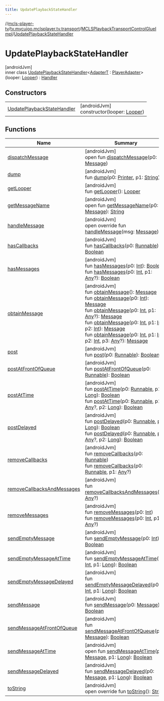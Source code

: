 ```yaml
---
title: UpdatePlaybackStateHandler
---
```

//[mcls-player-tv](../../../../index.html)/[tv.mycujoo.mclsplayer.tv.transport](../../index.html)/[MCLSPlaybackTransportControlGlueImpl](../index.html)/[UpdatePlaybackStateHandler](index.html)



# UpdatePlaybackStateHandler



[androidJvm]\
inner class [UpdatePlaybackStateHandler](index.html)&lt;[AdapterT](index.html) : [PlayerAdapter](https://developer.android.com/reference/kotlin/androidx/leanback/media/PlayerAdapter.html)&gt;(looper: [Looper](https://developer.android.com/reference/kotlin/android/os/Looper.html)) : [Handler](https://developer.android.com/reference/kotlin/android/os/Handler.html)



## Constructors


| | |
|---|---|
| [UpdatePlaybackStateHandler](-update-playback-state-handler.html) | [androidJvm]<br>constructor(looper: [Looper](https://developer.android.com/reference/kotlin/android/os/Looper.html)) |


## Functions


| Name | Summary |
|---|---|
| [dispatchMessage](index.html#-226320379%2FFunctions%2F-1202460562) | [androidJvm]<br>open fun [dispatchMessage](index.html#-226320379%2FFunctions%2F-1202460562)(p0: [Message](https://developer.android.com/reference/kotlin/android/os/Message.html)) |
| [dump](index.html#1891723056%2FFunctions%2F-1202460562) | [androidJvm]<br>fun [dump](index.html#1891723056%2FFunctions%2F-1202460562)(p0: [Printer](https://developer.android.com/reference/kotlin/android/util/Printer.html), p1: [String](https://kotlinlang.org/api/latest/jvm/stdlib/kotlin/-string/index.html)) |
| [getLooper](index.html#-236168921%2FFunctions%2F-1202460562) | [androidJvm]<br>fun [getLooper](index.html#-236168921%2FFunctions%2F-1202460562)(): [Looper](https://developer.android.com/reference/kotlin/android/os/Looper.html) |
| [getMessageName](index.html#-316354796%2FFunctions%2F-1202460562) | [androidJvm]<br>open fun [getMessageName](index.html#-316354796%2FFunctions%2F-1202460562)(p0: [Message](https://developer.android.com/reference/kotlin/android/os/Message.html)): [String](https://kotlinlang.org/api/latest/jvm/stdlib/kotlin/-string/index.html) |
| [handleMessage](handle-message.html) | [androidJvm]<br>open override fun [handleMessage](handle-message.html)(msg: [Message](https://developer.android.com/reference/kotlin/android/os/Message.html)) |
| [hasCallbacks](index.html#265332007%2FFunctions%2F-1202460562) | [androidJvm]<br>fun [hasCallbacks](index.html#265332007%2FFunctions%2F-1202460562)(p0: [Runnable](https://developer.android.com/reference/kotlin/java/lang/Runnable.html)): [Boolean](https://kotlinlang.org/api/latest/jvm/stdlib/kotlin/-boolean/index.html) |
| [hasMessages](index.html#152034470%2FFunctions%2F-1202460562) | [androidJvm]<br>fun [hasMessages](index.html#152034470%2FFunctions%2F-1202460562)(p0: [Int](https://kotlinlang.org/api/latest/jvm/stdlib/kotlin/-int/index.html)): [Boolean](https://kotlinlang.org/api/latest/jvm/stdlib/kotlin/-boolean/index.html)<br>fun [hasMessages](index.html#1418015689%2FFunctions%2F-1202460562)(p0: [Int](https://kotlinlang.org/api/latest/jvm/stdlib/kotlin/-int/index.html), p1: [Any](https://kotlinlang.org/api/latest/jvm/stdlib/kotlin/-any/index.html)?): [Boolean](https://kotlinlang.org/api/latest/jvm/stdlib/kotlin/-boolean/index.html) |
| [obtainMessage](index.html#297094828%2FFunctions%2F-1202460562) | [androidJvm]<br>fun [obtainMessage](index.html#297094828%2FFunctions%2F-1202460562)(): [Message](https://developer.android.com/reference/kotlin/android/os/Message.html)<br>fun [obtainMessage](index.html#-1430658742%2FFunctions%2F-1202460562)(p0: [Int](https://kotlinlang.org/api/latest/jvm/stdlib/kotlin/-int/index.html)): [Message](https://developer.android.com/reference/kotlin/android/os/Message.html)<br>fun [obtainMessage](index.html#-1623629203%2FFunctions%2F-1202460562)(p0: [Int](https://kotlinlang.org/api/latest/jvm/stdlib/kotlin/-int/index.html), p1: [Any](https://kotlinlang.org/api/latest/jvm/stdlib/kotlin/-any/index.html)?): [Message](https://developer.android.com/reference/kotlin/android/os/Message.html)<br>fun [obtainMessage](index.html#1215717802%2FFunctions%2F-1202460562)(p0: [Int](https://kotlinlang.org/api/latest/jvm/stdlib/kotlin/-int/index.html), p1: [Int](https://kotlinlang.org/api/latest/jvm/stdlib/kotlin/-int/index.html), p2: [Int](https://kotlinlang.org/api/latest/jvm/stdlib/kotlin/-int/index.html)): [Message](https://developer.android.com/reference/kotlin/android/os/Message.html)<br>fun [obtainMessage](index.html#2002277069%2FFunctions%2F-1202460562)(p0: [Int](https://kotlinlang.org/api/latest/jvm/stdlib/kotlin/-int/index.html), p1: [Int](https://kotlinlang.org/api/latest/jvm/stdlib/kotlin/-int/index.html), p2: [Int](https://kotlinlang.org/api/latest/jvm/stdlib/kotlin/-int/index.html), p3: [Any](https://kotlinlang.org/api/latest/jvm/stdlib/kotlin/-any/index.html)?): [Message](https://developer.android.com/reference/kotlin/android/os/Message.html) |
| [post](index.html#86194011%2FFunctions%2F-1202460562) | [androidJvm]<br>fun [post](index.html#86194011%2FFunctions%2F-1202460562)(p0: [Runnable](https://developer.android.com/reference/kotlin/java/lang/Runnable.html)): [Boolean](https://kotlinlang.org/api/latest/jvm/stdlib/kotlin/-boolean/index.html) |
| [postAtFrontOfQueue](index.html#535180183%2FFunctions%2F-1202460562) | [androidJvm]<br>fun [postAtFrontOfQueue](index.html#535180183%2FFunctions%2F-1202460562)(p0: [Runnable](https://developer.android.com/reference/kotlin/java/lang/Runnable.html)): [Boolean](https://kotlinlang.org/api/latest/jvm/stdlib/kotlin/-boolean/index.html) |
| [postAtTime](index.html#-370306763%2FFunctions%2F-1202460562) | [androidJvm]<br>fun [postAtTime](index.html#-370306763%2FFunctions%2F-1202460562)(p0: [Runnable](https://developer.android.com/reference/kotlin/java/lang/Runnable.html), p1: [Long](https://kotlinlang.org/api/latest/jvm/stdlib/kotlin/-long/index.html)): [Boolean](https://kotlinlang.org/api/latest/jvm/stdlib/kotlin/-boolean/index.html)<br>fun [postAtTime](index.html#35497048%2FFunctions%2F-1202460562)(p0: [Runnable](https://developer.android.com/reference/kotlin/java/lang/Runnable.html), p1: [Any](https://kotlinlang.org/api/latest/jvm/stdlib/kotlin/-any/index.html)?, p2: [Long](https://kotlinlang.org/api/latest/jvm/stdlib/kotlin/-long/index.html)): [Boolean](https://kotlinlang.org/api/latest/jvm/stdlib/kotlin/-boolean/index.html) |
| [postDelayed](index.html#872505461%2FFunctions%2F-1202460562) | [androidJvm]<br>fun [postDelayed](index.html#872505461%2FFunctions%2F-1202460562)(p0: [Runnable](https://developer.android.com/reference/kotlin/java/lang/Runnable.html), p1: [Long](https://kotlinlang.org/api/latest/jvm/stdlib/kotlin/-long/index.html)): [Boolean](https://kotlinlang.org/api/latest/jvm/stdlib/kotlin/-boolean/index.html)<br>fun [postDelayed](index.html#1521783704%2FFunctions%2F-1202460562)(p0: [Runnable](https://developer.android.com/reference/kotlin/java/lang/Runnable.html), p1: [Any](https://kotlinlang.org/api/latest/jvm/stdlib/kotlin/-any/index.html)?, p2: [Long](https://kotlinlang.org/api/latest/jvm/stdlib/kotlin/-long/index.html)): [Boolean](https://kotlinlang.org/api/latest/jvm/stdlib/kotlin/-boolean/index.html) |
| [removeCallbacks](index.html#841258003%2FFunctions%2F-1202460562) | [androidJvm]<br>fun [removeCallbacks](index.html#841258003%2FFunctions%2F-1202460562)(p0: [Runnable](https://developer.android.com/reference/kotlin/java/lang/Runnable.html))<br>fun [removeCallbacks](index.html#-1224134730%2FFunctions%2F-1202460562)(p0: [Runnable](https://developer.android.com/reference/kotlin/java/lang/Runnable.html), p1: [Any](https://kotlinlang.org/api/latest/jvm/stdlib/kotlin/-any/index.html)?) |
| [removeCallbacksAndMessages](index.html#-807102929%2FFunctions%2F-1202460562) | [androidJvm]<br>fun [removeCallbacksAndMessages](index.html#-807102929%2FFunctions%2F-1202460562)(p0: [Any](https://kotlinlang.org/api/latest/jvm/stdlib/kotlin/-any/index.html)?) |
| [removeMessages](index.html#939734074%2FFunctions%2F-1202460562) | [androidJvm]<br>fun [removeMessages](index.html#939734074%2FFunctions%2F-1202460562)(p0: [Int](https://kotlinlang.org/api/latest/jvm/stdlib/kotlin/-int/index.html))<br>fun [removeMessages](index.html#435015005%2FFunctions%2F-1202460562)(p0: [Int](https://kotlinlang.org/api/latest/jvm/stdlib/kotlin/-int/index.html), p1: [Any](https://kotlinlang.org/api/latest/jvm/stdlib/kotlin/-any/index.html)?) |
| [sendEmptyMessage](index.html#-2032660600%2FFunctions%2F-1202460562) | [androidJvm]<br>fun [sendEmptyMessage](index.html#-2032660600%2FFunctions%2F-1202460562)(p0: [Int](https://kotlinlang.org/api/latest/jvm/stdlib/kotlin/-int/index.html)): [Boolean](https://kotlinlang.org/api/latest/jvm/stdlib/kotlin/-boolean/index.html) |
| [sendEmptyMessageAtTime](index.html#763160418%2FFunctions%2F-1202460562) | [androidJvm]<br>fun [sendEmptyMessageAtTime](index.html#763160418%2FFunctions%2F-1202460562)(p0: [Int](https://kotlinlang.org/api/latest/jvm/stdlib/kotlin/-int/index.html), p1: [Long](https://kotlinlang.org/api/latest/jvm/stdlib/kotlin/-long/index.html)): [Boolean](https://kotlinlang.org/api/latest/jvm/stdlib/kotlin/-boolean/index.html) |
| [sendEmptyMessageDelayed](index.html#587109094%2FFunctions%2F-1202460562) | [androidJvm]<br>fun [sendEmptyMessageDelayed](index.html#587109094%2FFunctions%2F-1202460562)(p0: [Int](https://kotlinlang.org/api/latest/jvm/stdlib/kotlin/-int/index.html), p1: [Long](https://kotlinlang.org/api/latest/jvm/stdlib/kotlin/-long/index.html)): [Boolean](https://kotlinlang.org/api/latest/jvm/stdlib/kotlin/-boolean/index.html) |
| [sendMessage](index.html#1476762643%2FFunctions%2F-1202460562) | [androidJvm]<br>fun [sendMessage](index.html#1476762643%2FFunctions%2F-1202460562)(p0: [Message](https://developer.android.com/reference/kotlin/android/os/Message.html)): [Boolean](https://kotlinlang.org/api/latest/jvm/stdlib/kotlin/-boolean/index.html) |
| [sendMessageAtFrontOfQueue](index.html#-1405784305%2FFunctions%2F-1202460562) | [androidJvm]<br>fun [sendMessageAtFrontOfQueue](index.html#-1405784305%2FFunctions%2F-1202460562)(p0: [Message](https://developer.android.com/reference/kotlin/android/os/Message.html)): [Boolean](https://kotlinlang.org/api/latest/jvm/stdlib/kotlin/-boolean/index.html) |
| [sendMessageAtTime](index.html#-1745572947%2FFunctions%2F-1202460562) | [androidJvm]<br>open fun [sendMessageAtTime](index.html#-1745572947%2FFunctions%2F-1202460562)(p0: [Message](https://developer.android.com/reference/kotlin/android/os/Message.html), p1: [Long](https://kotlinlang.org/api/latest/jvm/stdlib/kotlin/-long/index.html)): [Boolean](https://kotlinlang.org/api/latest/jvm/stdlib/kotlin/-boolean/index.html) |
| [sendMessageDelayed](index.html#-426717689%2FFunctions%2F-1202460562) | [androidJvm]<br>fun [sendMessageDelayed](index.html#-426717689%2FFunctions%2F-1202460562)(p0: [Message](https://developer.android.com/reference/kotlin/android/os/Message.html), p1: [Long](https://kotlinlang.org/api/latest/jvm/stdlib/kotlin/-long/index.html)): [Boolean](https://kotlinlang.org/api/latest/jvm/stdlib/kotlin/-boolean/index.html) |
| [toString](index.html#543776736%2FFunctions%2F-1202460562) | [androidJvm]<br>open override fun [toString](index.html#543776736%2FFunctions%2F-1202460562)(): [String](https://kotlinlang.org/api/latest/jvm/stdlib/kotlin/-string/index.html) |

